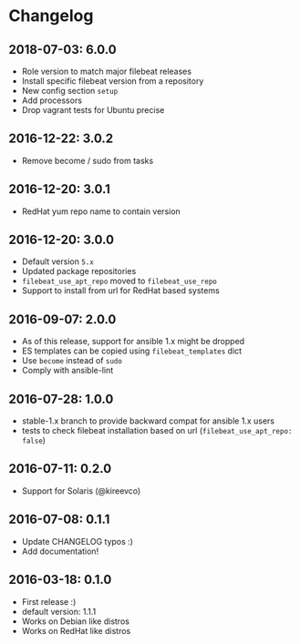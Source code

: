 # Changelog

## 2018-07-03: 6.0.0
  - Role version to match major filebeat releases
  - Install specific filebeat version from a repository
  - New config section `setup`
  - Add processors
  - Drop vagrant tests for Ubuntu precise

## 2016-12-22: 3.0.2
  - Remove become / sudo from tasks

## 2016-12-20: 3.0.1
  - RedHat yum repo name to contain version

## 2016-12-20: 3.0.0
  - Default version `5.x`
  - Updated package repositories 
  - `filebeat_use_apt_repo` moved to `filebeat_use_repo`
  - Support to install from url for RedHat based systems

## 2016-09-07: 2.0.0
  - As of this release, support for ansible 1.x might be dropped
  - ES templates can be copied using `filebeat_templates` dict
  - Use `become` instead of `sudo`
  - Comply with ansible-lint

## 2016-07-28: 1.0.0
  - stable-1.x branch to provide backward compat for ansible 1.x users
  - tests to check filebeat installation based on url 
    (`filebeat_use_apt_repo: false`)

## 2016-07-11: 0.2.0
  - Support for Solaris (@kireevco)

## 2016-07-08: 0.1.1
  - Update CHANGELOG typos :)
  - Add documentation!

## 2016-03-18: 0.1.0

  - First release :)
  - default version: 1.1.1
  - Works on Debian like distros
  - Works on RedHat like distros

